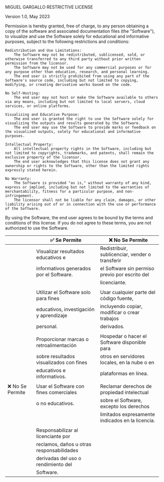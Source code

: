 MIGUEL GARGALLO RESTRICTIVE LICENSE

Version 1.0, May 2023

Permission is hereby granted, free of charge, to any person obtaining a copy of the software and associated documentation files (the "Software"), to visualize and use the Software solely for educational and informative purposes, subject to the following restrictions and conditions:

    Redistribution and Use Limitations:
        The Software may not be redistributed, sublicensed, sold, or otherwise transferred to any third party without prior written permission from the licensor.
        The Software may not be used for any commercial purposes or for any purpose other than education, research, and personal learning.
        The end user is strictly prohibited from using any part of the Software's source code, including but not limited to copying, modifying, or creating derivative works based on the code.

    No Self-Hosting:
        The end user may not host or make the Software available to others via any means, including but not limited to local servers, cloud services, or online platforms.

    Visualizing and Educative Purpose:
        The end user is granted the right to use the Software solely for visualizing the outputs and results generated by the Software.
        The end user may use the Software to provide marks or feedback on the visualized outputs, solely for educational and informative purposes.

    Intellectual Property:
        All intellectual property rights in the Software, including but not limited to copyrights, trademarks, and patents, shall remain the exclusive property of the licensor.
        The end user acknowledges that this license does not grant any ownership or rights to the Software, other than the limited rights expressly stated herein.

    No Warranty:
        The Software is provided "as is," without warranty of any kind, express or implied, including but not limited to the warranties of merchantability, fitness for a particular purpose, and non-infringement.
        The licensor shall not be liable for any claim, damages, or other liability arising out of or in connection with the use or performance of the Software.

By using the Software, the end user agrees to be bound by the terms and conditions of this license. If you do not agree to these terms, you are not authorized to use the Software.

|                 | ✅ Se Permite                              | ❌ No Se Permite                                  |
| --------------- | ----------------------------------------- | ------------------------------------------------ |
|                 | Visualizar resultados educativos e        | Redistribuir, sublicenciar, vender o transferir  |
|                 | informativos generados por el Software.   | el Software sin permiso previo por escrito del   |
|                 |                                           | licenciante.                                     |
|                 |                                           |                                                  |
|                 | Utilizar el Software solo para fines      | Usar cualquier parte del código fuente,          |
|                 | educativos, investigación y aprendizaje   | incluyendo copiar, modificar o crear trabajos    |
|                 | personal.                                 | derivados.                                       |
|                 |                                           |                                                  |
|                 | Proporcionar marcas o retroalimentación   | Hospedar o hacer el Software disponible para     |
|                 | sobre resultados visualizados con fines   | otros en servidores locales, en la nube o en     |
|                 | educativos e informativos.                | plataformas en línea.                            |
|                 |                                           |                                                  |
| ❌ No Se Permite | Usar el Software con fines comerciales    | Reclamar derechos de propiedad intelectual       |
|                 | o no educativos.                          | sobre el Software, excepto los derechos          |
|                 |                                           | limitados expresamente indicados en la licencia. |
|                 |                                           |                                                  |
|                 | Responsabilizar al licenciante por        |                                                  |
|                 | reclamos, daños u otras responsabilidades |                                                  |
|                 | derivadas del uso o rendimiento del       |                                                  |
|                 | Software.                                 |                                                  |
